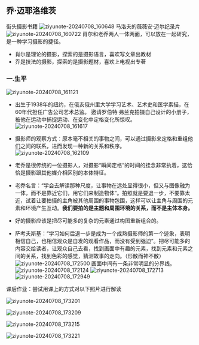## 乔·迈耶洛维茨

街头摄影书籍
![ziyunote-20240708_160648](https://gitee.com/kawahara0616/photographnotes/raw/master/imgs/202407081606936.png)
马洛夫的薇薇安·迈尔纪录片
![ziyunote-20240708_160722](https://gitee.com/kawahara0616/photographnotes/raw/master/imgs/202407081607684.png)
肖尔和老乔两人一体两面，可以放在一起研究，是一种学习摄影的捷径。
- 肖尔是理论的摄影，探索的是摄影语言，喜欢写文章出教材
- 乔是技法的摄影，探索的是摄影题材，喜欢上电视出专著

### 一.生平
![ziyunote-20240708_161121](https://gitee.com/kawahara0616/photographnotes/raw/master/imgs/202407081611922.png)
- 出生于1938年的纽约，在俄亥俄州里大学学习艺术、艺术史和医学素描，在60年代担任广告公司艺术总监。
邀请罗伯特·弗兰克拍摄自己设计的小册子，被他在运动中捕捉运动、在变化中定格变化所惊叹。
![ziyunote-20240708_161617](https://gitee.com/kawahara0616/photographnotes/raw/master/imgs/202407081616106.png)
- 摄影师的观察方式：原本毫不相关的事物之间，可以通过摄影来定格和重组他们之间的联系，进而发现一种新的关系和秩序。
![ziyunote-20240708_162109](https://gitee.com/kawahara0616/photographnotes/raw/master/imgs/202407081621075.png)
- 老乔是很传统的一位摄影人，对摄影“瞬间定格”的时间的挂念非常执着，这恰恰是摄影跟其他媒介相区别的本体特征。

- 老乔名言：“学会去解读那种尺度，让事物在远处显得很小，但又与图像融为一体，而不是靠近它们，用它们来制造物体”。拍照就是要退一步，不要靠太近，试着让要拍摄的主角被其他周围的事物包围，这样可以让主角与周围的元素和环境产生互动。**我们要拍的是主题和周围环境的关系，而不是主体本身。**
- 好的摄影应该是把尽可能多的复杂的元素通过构图重新组合的。
- 萨考夫斯基：“学习如何后退一步是成为一个成熟摄影师的第一个迹象，表明相信自己，也相信观众是自发的观看作品，而没有受到强迫”。把尽可能多的内容交给读者，让观众自己去看，找到画面中有趣的元素，找到元素和元素之间的关系，找到色彩的感觉，猜测故事的走向。（形散而神不散）
![ziyunote-20240708_172500](https://gitee.com/kawahara0616/photographnotes/raw/master/imgs/202407081725263.png)
画面中间有一条非常明显的分界线。
![ziyunote-20240708_172124](https://gitee.com/kawahara0616/photographnotes/raw/master/imgs/202407081721164.png)
![ziyunote-20240708_172713](https://gitee.com/kawahara0616/photographnotes/raw/master/imgs/202407081727574.png)
![ziyunote-20240708_172949](https://gitee.com/kawahara0616/photographnotes/raw/master/imgs/202407081729592.png)

课后作业：尝试用课上的方式对以下照片进行解读

![ziyunote-20240708_173201](https://gitee.com/kawahara0616/photographnotes/raw/master/imgs/202407081732458.png)

![ziyunote-20240708_173209](https://gitee.com/kawahara0616/photographnotes/raw/master/imgs/202407081732564.png)

![ziyunote-20240708_173215](https://gitee.com/kawahara0616/photographnotes/raw/master/imgs/202407081732016.png)




![ziyunote-20240708_173221](https://gitee.com/kawahara0616/photographnotes/raw/master/imgs/202407081732077.png)